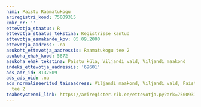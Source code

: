 ```yaml
---
nimi: Paistu Raamatukogu
ariregistri_kood: 75009315
kmkr_nr: ''
ettevotja_staatus: R
ettevotja_staatus_tekstina: Registrisse kantud
ettevotja_esmakande_kpv: 05.09.2000
ettevotja_aadress: .na
asukoht_ettevotja_aadressis: Raamatukogu tee 2
asukoha_ehak_kood: 5872
asukoha_ehak_tekstina: Paistu küla, Viljandi vald, Viljandi maakond
indeks_ettevotja_aadressis: '69601'
ads_adr_id: 3137509
ads_ads_oid: .na
ads_normaliseeritud_taisaadress: Viljandi maakond, Viljandi vald, Paistu küla, Raamatukogu
  tee 2
teabesysteemi_link: https://ariregister.rik.ee/ettevotja.py?ark=75009315&ref=rekvisiidid
---
```

